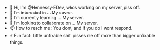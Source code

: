 - 👋 Hi, I’m @Hennessy-EDev, whos working on my server, piss off.
- 👀 I’m interested in ... My sevrer.
- 🌱 I’m currently learning ... My server.
- 💞️ I’m looking to collaborate on ... My server.
- 📫 How to reach me : You dont, and if you do I wont respond.
- ⚡ Fun fact: Little unfixable shit, pisses me off more than bigger unfixable things.


